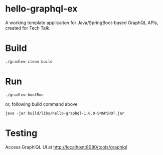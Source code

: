# hello-graphql-ex

A working template applicaiton for Java/SpringBoot-based GraphQL APIs, created for Tech Talk.

# Build

```
./gradlew clean build
```

# Run

```
./gradlew bootRun 
```

or, following build command above

```
java -jar build/libs/hello-graphql-1.0.0-SNAPSHOT.jar
```

# Testing

Access GraphiQL UI at [http://localhost:8080/tools/graphiql](http://localhost:8080/api/graphiql)
